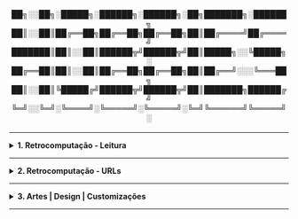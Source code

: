<div align="Center"> 
<br>

<h4>
██╗░░██╗░█████╗░██████╗░██████╗░██╗███████╗░██████╗
██║░░██║██╔══██╗██╔══██╗██╔══██╗██║██╔════╝██╔════╝
███████║██║░░██║██████╦╝██████╦╝██║█████╗░░╚█████╗░
██╔══██║██║░░██║██╔══██╗██╔══██╗██║██╔══╝░░░╚═══██╗
██║░░██║╚█████╔╝██████╦╝██████╦╝██║███████╗██████╔╝
╚═╝░░╚═╝░╚════╝░╚═════╝░╚═════╝░╚═╝╚══════╝╚═════╝░
</h4>
</div>

----

<details>
  <summary><b> 1. Retrocomputação - Leitura</b></summary>
<div align="Left"> 
<br>

| ID    | Título                              | 
| ------| ------------------------------------|
| R1.1  | <a href="https://www.amazon.com.br/Nostalgia-Nerds-Retro-Tech-Computer/dp/1781575703/ref=sr_1_1?__mk_pt_BR=%C3%85M%C3%85%C5%BD%C3%95%C3%91&sr=8-1">The Nostalgia Nerd's Retro Tech</a> |
| R1.2  | <a href="https://www.amazon.com.br/CUCKOOS-EGG-English-Clifford-Stoll-ebook/dp/B0083DJXCM/ref=sr_1_1?sr=8-1">Cuckoo's Egg</a> |

</div> 
</details>

----

<details>
  <summary><b> 2. Retrocomputação - URLs </b></summary>
<div align="Left"> 
<br>

| ID    | Título                              |
| ------| ------------------------------------|
| R2.1 | <a href="https://www.youtube.com/@ashtonsretrocomputerroom">Ashton’s Retro Computer Room </a> |
| R2.2 | <a href="https://www.youtube.com/@lgr">LGR </a> |
| R2.3 | <a href="https://bigboxcollection.com">Big Box Collection </a> |

</div> 
</details>

----

<details>
  <summary><b> 3. Artes | Design | Customizações </b></summary>
<div align="Left"> 
<br>

| ID      | Título                              |
| --------| ------------------------------------|
| A3.1    | <a href="https://github.com/n3ur0cr45h/Hobbies/blob/main/Arquivos/3.%20ADC/A3.1.%20Notepad%2B%2B%20-%20Custom%20Theme.xml">Customização de Interface - Notepad++ </a> |
| A3.2    | <a href="https://github.com/n3ur0cr45h/Hobbies/blob/main/Arquivos/3.%20ADC/A3.2.%20Windows%20Terminal%20-%20Custom%20Theme.json">Customização de Interface - Terminal Windows </a> |
| A3.3    | <a href="https://vscodethemes.com/e/Jaakko.black/black">Customização de Interface - VS Code </a> |
| A3.3.1  | <a href="https://vscodethemes.com/e/Jaakko.black/black">Customização de Interface | Sintaxe - VS Code </a> |

</div> 
</details>

----

